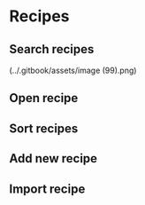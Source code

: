 # Recipes

## Search recipes
(../.gitbook/assets/image (99).png)

## Open recipe

## Sort recipes

## Add new recipe

## Import recipe

